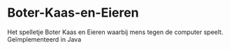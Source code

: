# Boter-Kaas-en-Eieren
Het spelletje Boter Kaas en Eieren waarbij mens tegen de computer speelt. Geïmplementeerd in Java
